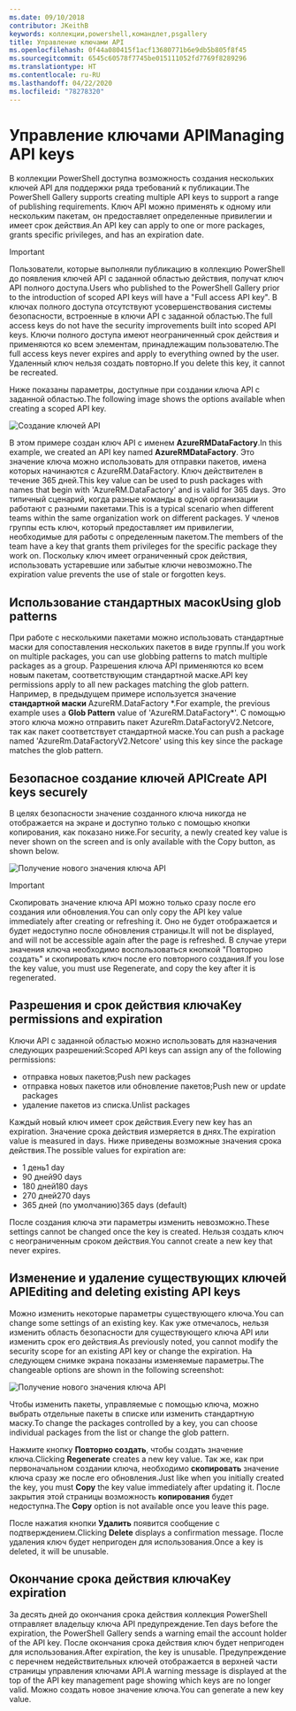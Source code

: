 ```yaml
---
ms.date: 09/10/2018
contributor: JKeithB
keywords: коллекции,powershell,командлет,psgallery
title: Управление ключами API
ms.openlocfilehash: 0f44a080415f1acf13680771b6e9db5b805f8f45
ms.sourcegitcommit: 6545c60578f7745be015111052fd7769f8289296
ms.translationtype: HT
ms.contentlocale: ru-RU
ms.lasthandoff: 04/22/2020
ms.locfileid: "78278320"
---
```

# <a name="managing-api-keys"></a><span data-ttu-id="ec5a0-103">Управление ключами API</span><span class="sxs-lookup"><span data-stu-id="ec5a0-103">Managing API keys</span></span>

<span data-ttu-id="ec5a0-104">В коллекции PowerShell доступна возможность создания нескольких ключей API для поддержки ряда требований к публикации.</span><span class="sxs-lookup"><span data-stu-id="ec5a0-104">The PowerShell Gallery supports creating multiple API keys to support a range of publishing requirements.</span></span> <span data-ttu-id="ec5a0-105">Ключ API можно применять к одному или нескольким пакетам, он предоставляет определенные привилегии и имеет срок действия.</span><span class="sxs-lookup"><span data-stu-id="ec5a0-105">An API key can apply to one or more packages, grants specific privileges, and has an expiration date.</span></span>

> [!IMPORTANT]
> <span data-ttu-id="ec5a0-106">Пользователи, которые выполняли публикацию в коллекцию PowerShell до появления ключей API с заданной областью действия, получат ключ API полного доступа.</span><span class="sxs-lookup"><span data-stu-id="ec5a0-106">Users who published to the PowerShell Gallery prior to the introduction of scoped API keys will have a "Full access API key".</span></span> <span data-ttu-id="ec5a0-107">В ключах полного доступа отсутствуют усовершенствования системы безопасности, встроенные в ключи API с заданной областью.</span><span class="sxs-lookup"><span data-stu-id="ec5a0-107">The full access keys do not have the security improvements built into scoped API keys.</span></span> <span data-ttu-id="ec5a0-108">Ключи полного доступа имеют неограниченный срок действия и применяются ко всем элементам, принадлежащим пользователю.</span><span class="sxs-lookup"><span data-stu-id="ec5a0-108">The full access keys never expires and apply to everything owned by the user.</span></span> <span data-ttu-id="ec5a0-109">Удаленный ключ нельзя создать повторно.</span><span class="sxs-lookup"><span data-stu-id="ec5a0-109">If you delete this key, it cannot be recreated.</span></span>

<span data-ttu-id="ec5a0-110">Ниже показаны параметры, доступные при создании ключа API с заданной областью.</span><span class="sxs-lookup"><span data-stu-id="ec5a0-110">The following image shows the options available when creating a scoped API key.</span></span>

![Создание ключей API](media/creating-APIkeys/PSGallery_KeyScoped.png)

<span data-ttu-id="ec5a0-112">В этом примере создан ключ API с именем **AzureRMDataFactory**.</span><span class="sxs-lookup"><span data-stu-id="ec5a0-112">In this example, we created an API key named **AzureRMDataFactory**.</span></span> <span data-ttu-id="ec5a0-113">Это значение ключа можно использовать для отправки пакетов, имена которых начинаются с AzureRM.DataFactory. Ключ действителен в течение 365 дней.</span><span class="sxs-lookup"><span data-stu-id="ec5a0-113">This key value can be used to push packages with names that begin with 'AzureRM.DataFactory' and is valid for 365 days.</span></span> <span data-ttu-id="ec5a0-114">Это типичный сценарий, когда разные команды в одной организации работают с разными пакетами.</span><span class="sxs-lookup"><span data-stu-id="ec5a0-114">This is a typical scenario when different teams within the same organization work on different packages.</span></span> <span data-ttu-id="ec5a0-115">У членов группы есть ключ, который предоставляет им привилегии, необходимые для работы с определенным пакетом.</span><span class="sxs-lookup"><span data-stu-id="ec5a0-115">The members of the team have a key that grants them privileges for the specific package they work on.</span></span>
<span data-ttu-id="ec5a0-116">Поскольку ключ имеет ограниченный срок действия, использовать устаревшие или забытые ключи невозможно.</span><span class="sxs-lookup"><span data-stu-id="ec5a0-116">The expiration value prevents the use of stale or forgotten keys.</span></span>

## <a name="using-glob-patterns"></a><span data-ttu-id="ec5a0-117">Использование стандартных масок</span><span class="sxs-lookup"><span data-stu-id="ec5a0-117">Using glob patterns</span></span>

<span data-ttu-id="ec5a0-118">При работе с несколькими пакетами можно использовать стандартные маски для сопоставления нескольких пакетов в виде группы.</span><span class="sxs-lookup"><span data-stu-id="ec5a0-118">If you work on multiple packages, you can use globbing patterns to match multiple packages as a group.</span></span> <span data-ttu-id="ec5a0-119">Разрешения ключа API применяются ко всем новым пакетам, соответствующим стандартной маске.</span><span class="sxs-lookup"><span data-stu-id="ec5a0-119">API key permissions apply to all new packages matching the glob pattern.</span></span> <span data-ttu-id="ec5a0-120">Например, в предыдущем примере используется значение **стандартной маски** AzureRM.DataFactory \*.</span><span class="sxs-lookup"><span data-stu-id="ec5a0-120">For example, the previous example uses a **Glob Pattern** value of 'AzureRM.DataFactory\*'.</span></span> <span data-ttu-id="ec5a0-121">С помощью этого ключа можно отправить пакет AzureRm.DataFactoryV2.Netcore, так как пакет соответствует стандартной маске.</span><span class="sxs-lookup"><span data-stu-id="ec5a0-121">You can push a package named 'AzureRm.DataFactoryV2.Netcore' using this key since the package matches the glob pattern.</span></span>

## <a name="create-api-keys-securely"></a><span data-ttu-id="ec5a0-122">Безопасное создание ключей API</span><span class="sxs-lookup"><span data-stu-id="ec5a0-122">Create API keys securely</span></span>

<span data-ttu-id="ec5a0-123">В целях безопасности значение созданного ключа никогда не отображается на экране и доступно только с помощью кнопки копирования, как показано ниже.</span><span class="sxs-lookup"><span data-stu-id="ec5a0-123">For security, a newly created key value is never shown on the screen and is only available with the Copy button, as shown below.</span></span>

![Получение нового значения ключа API](media/creating-APIkeys/PSGallery_CopyCreatedKey.png)

> [!IMPORTANT]
> <span data-ttu-id="ec5a0-125">Скопировать значение ключа API можно только сразу после его создания или обновления.</span><span class="sxs-lookup"><span data-stu-id="ec5a0-125">You can only copy the API key value immediately after creating or refreshing it.</span></span> <span data-ttu-id="ec5a0-126">Оно не будет отображается и будет недоступно после обновления страницы.</span><span class="sxs-lookup"><span data-stu-id="ec5a0-126">It will not be displayed, and will not be accessible again after the page is refreshed.</span></span> <span data-ttu-id="ec5a0-127">В случае утери значения ключа необходимо воспользоваться кнопкой "Повторно создать" и скопировать ключ после его повторного создания.</span><span class="sxs-lookup"><span data-stu-id="ec5a0-127">If you lose the key value, you must use Regenerate, and copy the key after it is regenerated.</span></span>

## <a name="key-permissions-and-expiration"></a><span data-ttu-id="ec5a0-128">Разрешения и срок действия ключа</span><span class="sxs-lookup"><span data-stu-id="ec5a0-128">Key permissions and expiration</span></span>

<span data-ttu-id="ec5a0-129">Ключи API с заданной областью можно использовать для назначения следующих разрешений:</span><span class="sxs-lookup"><span data-stu-id="ec5a0-129">Scoped API keys can assign any of the following permissions:</span></span>

- <span data-ttu-id="ec5a0-130">отправка новых пакетов;</span><span class="sxs-lookup"><span data-stu-id="ec5a0-130">Push new packages</span></span>
- <span data-ttu-id="ec5a0-131">отправка новых пакетов или обновление пакетов;</span><span class="sxs-lookup"><span data-stu-id="ec5a0-131">Push new or update packages</span></span>
- <span data-ttu-id="ec5a0-132">удаление пакетов из списка.</span><span class="sxs-lookup"><span data-stu-id="ec5a0-132">Unlist packages</span></span>

<span data-ttu-id="ec5a0-133">Каждый новый ключ имеет срок действия.</span><span class="sxs-lookup"><span data-stu-id="ec5a0-133">Every new key has an expiration.</span></span> <span data-ttu-id="ec5a0-134">Значение срока действия измеряется в днях.</span><span class="sxs-lookup"><span data-stu-id="ec5a0-134">The expiration value is measured in days.</span></span> <span data-ttu-id="ec5a0-135">Ниже приведены возможные значения срока действия.</span><span class="sxs-lookup"><span data-stu-id="ec5a0-135">The possible values for expiration are:</span></span>

- <span data-ttu-id="ec5a0-136">1 день</span><span class="sxs-lookup"><span data-stu-id="ec5a0-136">1 day</span></span>
- <span data-ttu-id="ec5a0-137">90 дней</span><span class="sxs-lookup"><span data-stu-id="ec5a0-137">90 days</span></span>
- <span data-ttu-id="ec5a0-138">180 дней</span><span class="sxs-lookup"><span data-stu-id="ec5a0-138">180 days</span></span>
- <span data-ttu-id="ec5a0-139">270 дней</span><span class="sxs-lookup"><span data-stu-id="ec5a0-139">270 days</span></span>
- <span data-ttu-id="ec5a0-140">365 дней (по умолчанию)</span><span class="sxs-lookup"><span data-stu-id="ec5a0-140">365 days (default)</span></span>

<span data-ttu-id="ec5a0-141">После создания ключа эти параметры изменить невозможно.</span><span class="sxs-lookup"><span data-stu-id="ec5a0-141">These settings cannot be changed once the key is created.</span></span> <span data-ttu-id="ec5a0-142">Нельзя создать ключ с неограниченным сроком действия.</span><span class="sxs-lookup"><span data-stu-id="ec5a0-142">You cannot create a new key that never expires.</span></span>

## <a name="editing-and-deleting-existing-api-keys"></a><span data-ttu-id="ec5a0-143">Изменение и удаление существующих ключей API</span><span class="sxs-lookup"><span data-stu-id="ec5a0-143">Editing and deleting existing API keys</span></span>

<span data-ttu-id="ec5a0-144">Можно изменить некоторые параметры существующего ключа.</span><span class="sxs-lookup"><span data-stu-id="ec5a0-144">You can change some settings of an existing key.</span></span> <span data-ttu-id="ec5a0-145">Как уже отмечалось, нельзя изменить область безопасности для существующего ключа API или изменить срок его действия.</span><span class="sxs-lookup"><span data-stu-id="ec5a0-145">As previously noted, you cannot modify the security scope for an existing API key or change the expiration.</span></span> <span data-ttu-id="ec5a0-146">На следующем снимке экрана показаны изменяемые параметры.</span><span class="sxs-lookup"><span data-stu-id="ec5a0-146">The changeable options are shown in the following screenshot:</span></span>

![Получение нового значения ключа API](media/creating-APIkeys/PSGallery_EditAPIKey.png)

<span data-ttu-id="ec5a0-148">Чтобы изменить пакеты, управляемые с помощью ключа, можно выбрать отдельные пакеты в списке или изменить стандартную маску.</span><span class="sxs-lookup"><span data-stu-id="ec5a0-148">To change the packages controlled by a key, you can choose individual packages from the list or change the glob pattern.</span></span>

<span data-ttu-id="ec5a0-149">Нажмите кнопку **Повторно создать**, чтобы создать значение ключа.</span><span class="sxs-lookup"><span data-stu-id="ec5a0-149">Clicking **Regenerate** creates a new key value.</span></span> <span data-ttu-id="ec5a0-150">Так же, как при первоначальном создании ключа, необходимо **скопировать** значение ключа сразу же после его обновления.</span><span class="sxs-lookup"><span data-stu-id="ec5a0-150">Just like when you initially created the key, you must **Copy** the key value immediately after updating it.</span></span> <span data-ttu-id="ec5a0-151">После закрытия этой страницы возможность **копирования** будет недоступна.</span><span class="sxs-lookup"><span data-stu-id="ec5a0-151">The **Copy** option is not available once you leave this page.</span></span>

<span data-ttu-id="ec5a0-152">После нажатия кнопки **Удалить** появится сообщение с подтверждением.</span><span class="sxs-lookup"><span data-stu-id="ec5a0-152">Clicking **Delete** displays a confirmation message.</span></span> <span data-ttu-id="ec5a0-153">После удаления ключ будет непригоден для использования.</span><span class="sxs-lookup"><span data-stu-id="ec5a0-153">Once a key is deleted, it will be unusable.</span></span>

## <a name="key-expiration"></a><span data-ttu-id="ec5a0-154">Окончание срока действия ключа</span><span class="sxs-lookup"><span data-stu-id="ec5a0-154">Key expiration</span></span>

<span data-ttu-id="ec5a0-155">За десять дней до окончания срока действия коллекция PowerShell отправляет владельцу ключа API предупреждение.</span><span class="sxs-lookup"><span data-stu-id="ec5a0-155">Ten days before the expiration, the PowerShell Gallery sends a warning email the account holder of the API key.</span></span> <span data-ttu-id="ec5a0-156">После окончания срока действия ключ будет непригоден для использования.</span><span class="sxs-lookup"><span data-stu-id="ec5a0-156">After expiration, the key is unusable.</span></span> <span data-ttu-id="ec5a0-157">Предупреждение с перечнем недействительных ключей отображается в верхней части страницы управления ключами API.</span><span class="sxs-lookup"><span data-stu-id="ec5a0-157">A warning message is displayed at the top of the API key management page showing which keys are no longer valid.</span></span> <span data-ttu-id="ec5a0-158">Можно создать новое значение ключа.</span><span class="sxs-lookup"><span data-stu-id="ec5a0-158">You can generate a new key value.</span></span>
